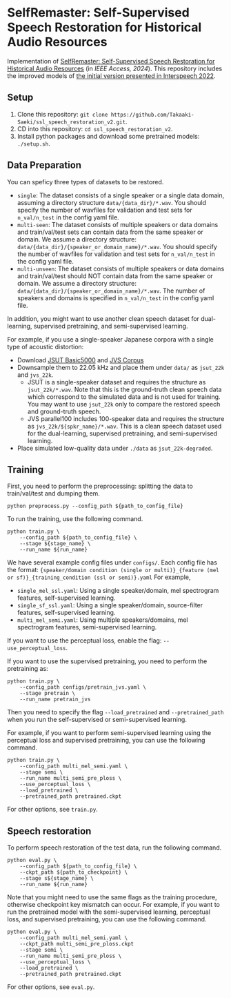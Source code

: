 # SelfRemaster: Self-Supervised Speech Restoration for Historical Audio Resources

Implementation of [SelfRemaster: Self-Supervised Speech Restoration for Historical Audio Resources](https://arxiv.org/abs/2203.12937) (in *IEEE Access, 2024*).
This repository includes the improved models of [the initial version presented in Interspeech 2022](https://github.com/Takaaki-Saeki/ssl_speech_restoration).

## Setup

1. Clone this repository: `git clone https://github.com/Takaaki-Saeki/ssl_speech_restoration_v2.git`.
2. CD into this repository: `cd ssl_speech_restoration_v2`.
3. Install python packages and download some pretrained models: `./setup.sh`.

## Data Preparation

You can speficy three types of datasets to be restored.
- `single`: The dataset consists of a single speaker or a single data domain, assuming a directory structure `data/{data_dir}/*.wav`. You should specify the number of wavfiles for validation and test sets for `n_val/n_test` in the config yaml file.
- `multi-seen`: The dataset consists of multiple speakers or data domains and train/val/test sets can contain data from the same speaker or domain. We assume a directory structure: `data/{data_dir}/{speaker_or_domain_name}/*.wav`. You should specify the number of wavfiles for validation and test sets for `n_val/n_test` in the config yaml file.
- `multi-unseen`: The dataset consists of multiple speakers or data domains and train/val/test should NOT contain data from the same speaker or domain. We assume a directory structure: `data/{data_dir}/{speaker_or_domain_name}/*.wav`. The number of speakers and domains is specified in `n_val/n_test` in the config yaml file.

In addition, you might want to use another clean speech dataset for dual-learning, supervised pretraining, and semi-supervised learning.

For example, if you use a single-speaker Japanese corpora with a single type of acoustic distortion:
- Download [JSUT Basic5000](https://sites.google.com/site/shinnosuketakamichi/publication/jsut) and [JVS Corpus](https://sites.google.com/site/shinnosuketakamichi/research-topics/jvs_corpus)
- Downsample them to 22.05 kHz and place them under `data/` as `jsut_22k` and `jvs_22k`.
    - JSUT is a single-speaker dataset and requires the structure as `jsut_22k/*.wav`. Note that this is the ground-truth clean speech data which correspond to the simulated data and is not used for training. You may want to use `jsut_22k` only to compare the restored speech and ground-truth speech.
    - JVS parallel100 includes 100-speaker data and requires the structure as `jvs_22k/${spkr_name}/*.wav`. This is a clean speech dataset used for the dual-learning, supervised pretraining, and semi-supervised learning. 
- Place simulated low-quality data under `./data` as `jsut_22k-degraded`.

## Training

First, you need to perform the preprocessing: splitting the data to train/val/test and dumping them.
```shell
python preprocess.py --config_path ${path_to_config_file}
```

To run the training, use the following command.
```shell
python train.py \
    --config_path ${path_to_config_file} \
    --stage ${stage_name} \
    --run_name ${run_name}
```

We have several example config files under `configs/`.
Each config file has the format: `{speaker/domain condition (single or multi)}_{feature (mel or sf)}_{training_condition (ssl or semi)}.yaml`
For example,
- `single_mel_ssl.yaml`: Using a single speaker/domain, mel spectrogram features, self-supervised learning.
- `single_sf_ssl.yaml`: Using a single speaker/domain, source-filter features, self-supervised learning.
- `multi_mel_semi.yaml`: Using multiple speakers/domains, mel spectrogram features, semi-supervised learning.

If you want to use the perceptual loss, enable the flag: `--use_perceptual_loss`.

If you want to use the supervised pretraining, you need to perform the pretraining as:
```shell
python train.py \
    --config_path configs/pretrain_jvs.yaml \
    --stage pretrain \
    --run_name pretrain_jvs
```
Then you need to specify the flag `--load_pretrained` and `--pretrained_path` when you run the self-supervised or semi-supervised learning.

For example, if you want to perform semi-supervised learning using the perceptual loss and supervised pretraining, you can use the following command.
```shell
python train.py \
    --config_path multi_mel_semi.yaml \
    --stage semi \
    --run_name multi_semi_pre_ploss \
    --use_perceptual_loss \
    --load_pretrained \
    --pretrained_path pretrained.ckpt
```

For other options, see `train.py`.

## Speech restoration
To perform speech restoration of the test data, run the following command.
```shell
python eval.py \
    --config_path ${path_to_config_file} \
    --ckpt_path ${path_to_checkpoint} \
    --stage s${stage_name} \
    --run_name ${run_name}
```

Note that you might need to use the same flags as the training procedure, otherwise checkpoint key mismatch can occur.
For example, if you want to run the pretrained model with the semi-supervised learning, perceptual loss, and supervised pretraining, you can use the following command.
```shell
python eval.py \
    --config_path multi_mel_semi.yaml \
    --ckpt_path multi_semi_pre_ploss.ckpt
    --stage semi \
    --run_name multi_semi_pre_ploss \
    --use_perceptual_loss \
    --load_pretrained \
    --pretrained_path pretrained.ckpt
```

For other options, see `eval.py`.
